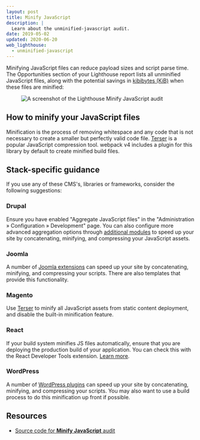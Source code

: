 ```yaml
---
layout: post
title: Minify JavaScript
description: |
  Learn about the unminified-javascript audit.
date: 2019-05-02
updated: 2020-06-20
web_lighthouse:
  - unminified-javascript
---
```


Minifying JavaScript files can reduce payload sizes and script parse time.
The Opportunities section of your Lighthouse report lists
all unminified JavaScript files,
along with the potential savings in [kibibytes (KiB)](https://en.wikipedia.org/wiki/Kibibyte)
when these files are minified:

<figure class="w-figure">
  <img class="w-screenshot" src="unminified-javascript.png" alt="A screenshot of the Lighthouse Minify JavaScript audit">
</figure>

## How to minify your JavaScript files

Minification is the process of removing whitespace and any code that is not necessary
to create a smaller but perfectly valid code file.
[Terser](https://github.com/terser-js/terser) is a popular JavaScript compression tool.
webpack v4 includes a plugin for this library by default to create minified build files.

## Stack-specific guidance

If you use any of these CMS's, libraries or frameworks, consider the following suggestions:

### Drupal

Ensure you have enabled "Aggregate JavaScript files" in the "Administration » Configuration » Development" page. You can also configure more advanced aggregation options through [additional modules](https://www.drupal.org/project/project_module?f%5B0%5D=&f%5B1%5D=&f%5B2%5D=im_vid_3%3A123&f%5B3%5D=&f%5B4%5D=sm_field_project_type%3Afull&f%5B5%5D=&f%5B6%5D=&text=javascript+aggregation&solrsort=iss_project_release_usage+desc&op=Search) to speed up your site by concatenating, minifying, and compressing your JavaScript assets.

### Joomla

A number of [Joomla extensions](https://extensions.joomla.org/instant-search/?jed_live%5Bquery%5D=performance) can speed up your site by concatenating, minifying, and compressing your scripts. There are also templates that provide this functionality.

### Magento

Use [Terser](https://www.npmjs.com/package/terser) to minify all JavaScript assets from static content deployment, and disable the built-in minification feature.

### React

If your build system minifies JS files automatically, ensure that you are deploying the production build of your application. You can check this with the React Developer Tools extension. [Learn more](https://reactjs.org/docs/optimizing-performance.html#use-the-production-build).

### WordPress

A number of [WordPress plugins](https://wordpress.org/plugins/search/minify+javascript/) can speed up your site by concatenating, minifying, and compressing your scripts. You may also want to use a build process to do this minification up front if possible.

## Resources

- [Source code for **Minify JavaScript** audit](https://github.com/GoogleChrome/lighthouse/blob/master/lighthouse-core/audits/byte-efficiency/unminified-javascript.js)
